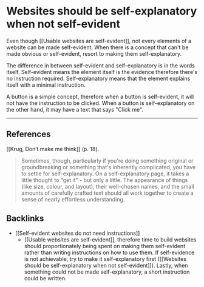 # Websites should be self-explanatory when not self-evident
Even though [[Usable websites are self-evident]], not every elements of a website can be made self-evident. When there is a concept that can't be made obvious or self-evident, resort to making them self-explanatory.

The difference in between self-evident and self-explanatory is in the words itself. Self-evident means the element itself is the evidence therefore there's no instruction required. Self-explanatory means that the element explains itself with a minimal instruction.

A button is a simple concept, therefore when a button is self-evident, it will not have the instruction to be clicked. When a button is self-explanatory on the other hand, it may have a text that says "Click me".

---
## References
[[Krug, Don’t make me think]] (p. 18).
> Sometimes, though, particularly if you're doing something original or groundbreaking or something that's inherently complicated, you have to settle for self-explanatory. On a self-explanatory page, it takes a little thought to "get it" - but only a little. The appearance of things (like size, colour, and layout), their well-chosen names, and the small amounts of carefully crafted text should all work together to create a sense of nearly effortless understanding.

## Backlinks
* [[Self-evident websites do not need instructions]]
	* [[Usable websites are self-evident]], therefore time to build websites should proportionately being spent on making them self-evident rather than writing instructions on how to use them. If self-evidence is not achievable, try to make it self-explanatory first ([[Websites should be self-explanatory when not self-evident]]). Lastly, when something could not be made self-explanatory, a short instruction could be written.

<!-- #evergreen -->

<!-- {BearID:4B7B7638-B4E3-4E7C-B324-45FE3F740209-408-00021822E811F571} -->
